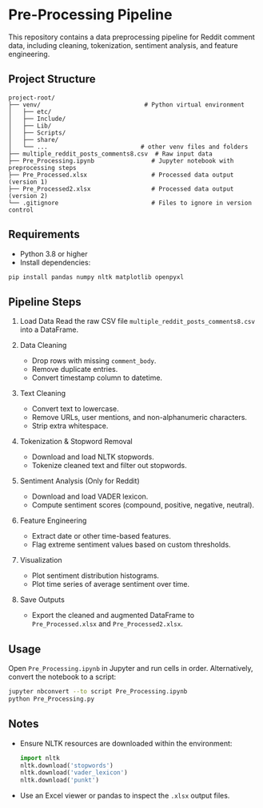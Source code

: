# Pre-Processing Pipeline

This repository contains a data preprocessing pipeline for Reddit comment data, including cleaning, tokenization, sentiment analysis, and feature engineering.

## Project Structure

```
project-root/
├── venv/                             # Python virtual environment
│   ├── etc/
│   ├── Include/
│   ├── Lib/
│   ├── Scripts/
│   ├── share/
│   └── ...                          # other venv files and folders
├── multiple_reddit_posts_comments8.csv  # Raw input data
├── Pre_Processing.ipynb                # Jupyter notebook with preprocessing steps
├── Pre_Processed.xlsx                  # Processed data output (version 1)
├── Pre_Processed2.xlsx                 # Processed data output (version 2)
└── .gitignore                          # Files to ignore in version control
```

## Requirements

- Python 3.8 or higher
- Install dependencies:

```bash
pip install pandas numpy nltk matplotlib openpyxl
```

## Pipeline Steps

1. Load Data 
   Read the raw CSV file `multiple_reddit_posts_comments8.csv` into a DataFrame.

2. Data Cleaning
   - Drop rows with missing `comment_body`.  
   - Remove duplicate entries.  
   - Convert timestamp column to datetime.

3. Text Cleaning
   - Convert text to lowercase.  
   - Remove URLs, user mentions, and non-alphanumeric characters.  
   - Strip extra whitespace.

4. Tokenization & Stopword Removal
   - Download and load NLTK stopwords.  
   - Tokenize cleaned text and filter out stopwords.

5. Sentiment Analysis   (Only for Reddit)
   - Download and load VADER lexicon.  
   - Compute sentiment scores (compound, positive, negative, neutral).

6. Feature Engineering  
   - Extract date or other time-based features.  
   - Flag extreme sentiment values based on custom thresholds.

7. Visualization 
   - Plot sentiment distribution histograms.  
   - Plot time series of average sentiment over time.

8. Save Outputs  
   - Export the cleaned and augmented DataFrame to `Pre_Processed.xlsx` and `Pre_Processed2.xlsx`.

## Usage

Open `Pre_Processing.ipynb` in Jupyter and run cells in order. Alternatively, convert the notebook to a script:

```bash
jupyter nbconvert --to script Pre_Processing.ipynb
python Pre_Processing.py
```

## Notes

- Ensure NLTK resources are downloaded within the environment:

  ```python
  import nltk
  nltk.download('stopwords')
  nltk.download('vader_lexicon')
  nltk.download('punkt')
  ```
  
- Use an Excel viewer or pandas to inspect the `.xlsx` output files.
